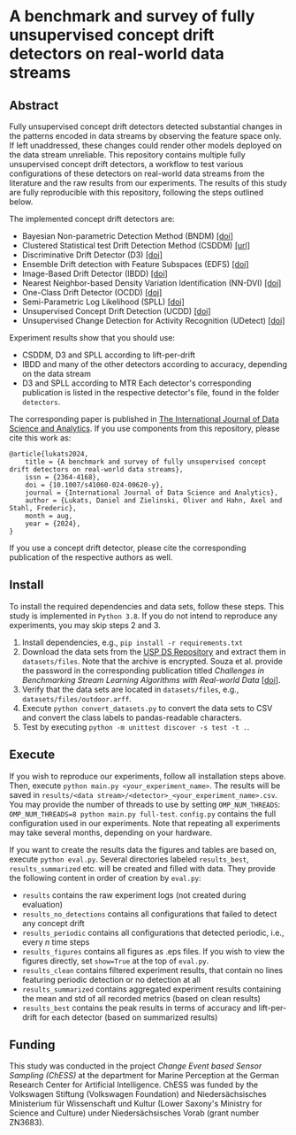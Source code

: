 # A benchmark and survey of fully unsupervised concept drift detectors on real-world data streams

## Abstract
Fully unsupervised concept drift detectors detected substantial changes in the patterns encoded in data streams by
observing the feature space only.
If left unaddressed, these changes could render other models deployed on the data stream unreliable.
This repository contains multiple fully unsupervised concept drift detectors, a workflow to test various
configurations of these detectors on real-world data streams from the literature and the raw results from our 
experiments.
The results of this study are fully reproducible with this repository, following the steps outlined
below.

The implemented concept drift detectors are:
- Bayesian Non-parametric Detection Method (BNDM) [[doi]](https://doi.org/10.1145/3420034)
- Clustered Statistical test Drift Detection Method (CSDDM) [[url]](https://jit.ndhu.edu.tw/article/view/2504)
- Discriminative Drift Detector (D3) [[doi]](https://doi.org/10.1145/3357384.3358144)
- Ensemble Drift detection with Feature Subspaces (EDFS) [[doi]](https://doi.org/10.1109/DSAA.2019.00047)
- Image-Based Drift Detector (IBDD) [[doi]](https://doi.org/10.1109/BigData50022.2020.9377880)
- Nearest Neighbor-based Density Variation Identification (NN-DVI) [[doi]](https://doi.org/10.1016/j.patcog.2017.11.009)
- One-Class Drift Detector (OCDD) [[doi]](https://doi.org/10.1145/3357384.3358144)
- Semi-Parametric Log Likelihood (SPLL) [[doi]](https://doi.org/10.1109/TKDE.2011.226)
- Unsupervised Concept Drift Detection (UCDD) [[doi]](https://doi.org/10.1142/9789811223334_0017)
- Unsupervised Change Detection for Activity Recognition (UDetect) [[doi]](https://doi.org/10.1108/IJPCC-03-2017-0027)

Experiment results show that you should use:
- CSDDM, D3 and SPLL according to lift-per-drift
- IBDD and many of the other detectors according to accuracy, depending on the data stream
- D3 and SPLL according to MTR
Each detector's corresponding publication is listed in the respective detector's file, found in the folder `detectors`.

The corresponding paper is published in [The International Journal of Data Science and Analytics](https://link.springer.com/article/10.1007/s41060-024-00620-y). 
If you use components from this repository, please cite this work as:
```
@article{lukats2024,
	title = {A benchmark and survey of fully unsupervised concept drift detectors on real-world data streams},
	issn = {2364-4168},
	doi = {10.1007/s41060-024-00620-y},
	journal = {International Journal of Data Science and Analytics},
	author = {Lukats, Daniel and Zielinski, Oliver and Hahn, Axel and Stahl, Frederic},
	month = aug,
	year = {2024},
}
```
If you use a concept drift detector, please cite the corresponding publication of the respective authors as well.

## Install
To install the required dependencies and data sets, follow these steps.
This study is implemented in `Python 3.8`.
If you do not intend to reproduce any experiments, you may skip steps 2 and 3.
1. Install dependencies, e.g., `pip install -r requirements.txt`
2. Download the data sets from the [USP DS Repository](https://sites.google.com/view/uspdsrepository) and extract them in `datasets/files`. Note that the archive is encrypted. Souza et al. provide the password in the corresponding publication titled _Challenges in Benchmarking Stream Learning Algorithms with Real-world Data_ [[doi]](https://doi.org/10.1007/s10618-020-00698-5).
3. Verify that the data sets are located in `datasets/files`, e.g., `datasets/files/outdoor.arff`.
4. Execute `python convert_datasets.py` to convert the data sets to CSV and convert the class labels to pandas-readable characters.
5. Test by executing `python -m unittest discover -s test -t .`.

## Execute
If you wish to reproduce our experiments, follow all installation steps above. 
Then, execute `python main.py <your_experiment_name>`. 
The results will be saved in `results/<data stream>/<detector>_<your_experiment_name>.csv`.
You may provide the number of threads to use by setting `OMP_NUM_THREADS`: `OMP_NUM_THREADS=8 python main.py full-test`.
`config.py` contains the full configuration used in our experiments.
Note that repeating all experiments may take several months, depending on your hardware.

If you want to create the results data the figures and tables are based on, execute `python eval.py`.
Several directories labeled `results_best`, `results_summarized` etc. will be created and filled with data.
They provide the following content in order of creation by `eval.py`:
- `results` contains the raw experiment logs (not created during evaluation)
- `results_no_detections` contains all configurations that failed to detect any concept drift
- `results_periodic` contains all configurations that detected periodic, i.e., every _n_ time steps
- `results_figures` contains all figures as .eps files. If you wish to view the figures directly, set `show=True` at the top of `eval.py`.
- `results_clean` contains filtered experiment results, that contain no lines featuring periodic detection or no detection at all
- `results_summarized` contains aggregated experiment results containing the mean and std of all recorded metrics (based on clean results)
- `results_best` contains the peak results in terms of accuracy and lift-per-drift for each detector (based on summarized results)

## Funding
This study was conducted in the project _Change Event based Sensor Sampling (ChESS)_ at the department for Marine Perception
at the German Research Center for Artificial Intelligence. ChESS was funded by the Volkswagen Stiftung (Volkswagen
Foundation) and Niedersächsisches Ministerium für Wissenschaft und Kultur (Lower Saxony's Ministry for Science and
Culture) under Niedersächsisches Vorab (grant number ZN3683).
